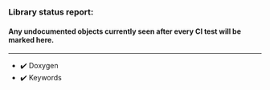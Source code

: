 ### Library status report: 
#### Any undocumented objects currently seen after every CI test will be marked here.
---------------------------------------------------------
- :heavy_check_mark: Doxygen
- :heavy_check_mark: Keywords
